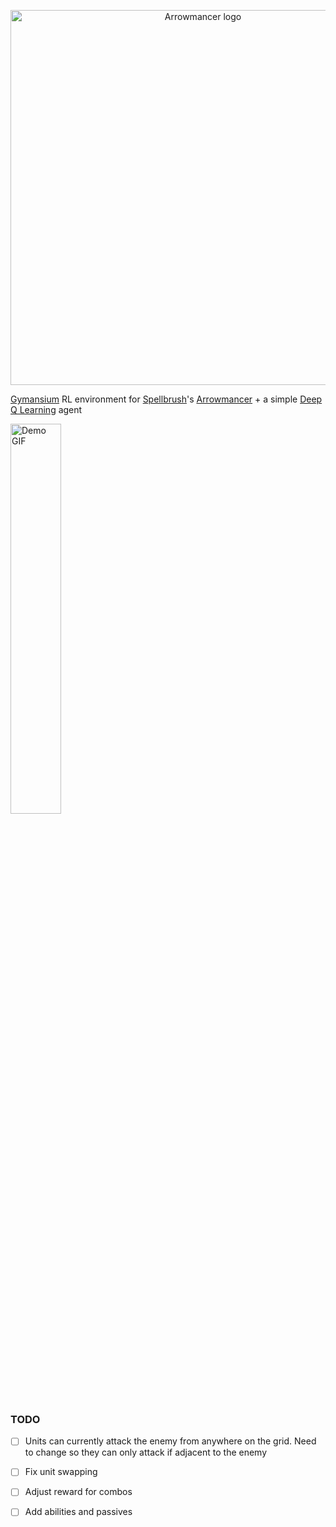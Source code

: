 <p align="center">
  <picture>
  <source media="(prefers-color-scheme: dark)" srcset="https://github.com/kcoopermiller/arrowmancer-gym/assets/44559144/4be53a84-8acd-49d9-a050-1da6af03fab5" width="600" >
  <img alt="Arrowmancer logo" src="https://github.com/kcoopermiller/arrowmancer-gym/assets/44559144/554c3ec7-defd-4fca-bdbb-993587d42d76" width="600"/>
  </picture> 
</p>

[Gymansium](https://github.com/Farama-Foundation/Gymnasium) RL environment for [Spellbrush](https://spellbrush.com/)'s [Arrowmancer](https://www.arrowmancer.com/) + a simple [Deep Q Learning](https://pytorch.org/tutorials/intermediate/reinforcement_q_learning.html#dqn-algorithm) agent

<img alt="Demo GIF" src="https://github.com/kcoopermiller/arrowmancer-gym/assets/44559144/adec638c-729d-4c72-9635-3cc7d346a5c4" width="40%" height="40%"/>

### TODO
- [ ] Units can currently attack the enemy from anywhere on the grid. Need to change so they can only attack if adjacent to the enemy
- [ ] Fix unit swapping
- [ ] Adjust reward for combos
- [ ] Add abilities and passives

